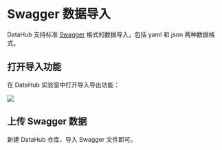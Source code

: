 # Swagger 数据导入

DataHub 支持标准 [Swagger](http://editor.swagger.io/) 格式的数据导入，包括 yaml 和 json 两种数据格式。

## 打开导入功能

在 DataHub 实验室中打开导入导出功能：

![](https://cdn.nlark.com/yuque/0/2019/png/95383/1556087286999-0d71e37c-ea48-41d1-96b5-db92497ad7fe.png)

## 上传 Swagger 数据

新建 DataHub 仓库，导入 Swagger 文件即可。
